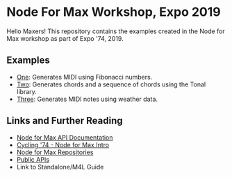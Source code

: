 # Node For Max Workshop, Expo 2019

Hello Maxers! This repository contains the examples created in the Node for Max workshop as part of Expo '74, 2019. 

## Examples
- [One](https://github.com/catarak/n4m-workshop-expo-2019/blob/master/one/README.md): Generates MIDI using Fibonacci numbers.
- [Two](https://github.com/catarak/n4m-workshop-expo-2019/blob/master/two/README.md): Generates chords and a sequence of chords using the Tonal library.
- [Three](https://github.com/catarak/n4m-workshop-expo-2019/blob/master/three/README.md): Generates MIDI notes using weather data. 

## Links and Further Reading
- [Node for Max API Documentation](https://docs.cycling74.com/nodeformax/api/)
- [Cycling '74 - Node for Max Intro](https://cycling74.com/articles/node-for-max-intro-%E2%80%93-let%E2%80%99s-get-started)
- [Node for Max Repositories](https://cycling74.com/articles/node-for-max-repositories-mining-for-gold)
- [Public APIs](https://github.com/toddmotto/public-apis)
- Link to Standalone/M4L Guide
